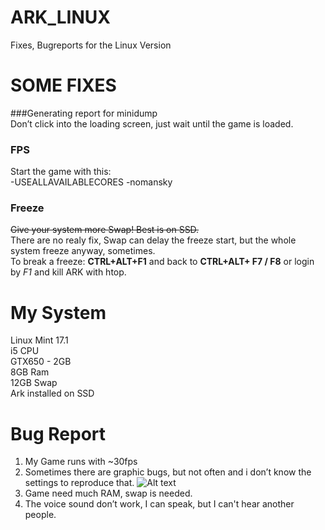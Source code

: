 # ARK_LINUX
Fixes, Bugreports for the Linux Version

# SOME FIXES
###Generating report for minidump  
Don’t click into the loading screen, just wait until the game is loaded.

### FPS
Start the game with this:  
-USEALLAVAILABLECORES -nomansky

### Freeze
~~Give your system more Swap! Best is on SSD.~~  
There are no realy fix, Swap can delay the freeze start, but the whole system freeze anyway, sometimes.  
To break a freeze: **CTRL+ALT+F1** and back to **CTRL+ALT+ F7 / F8** or login by *F1* and kill ARK with htop.

# My System
Linux Mint 17.1  
i5 CPU  
GTX650 - 2GB  
8GB Ram  
12GB Swap  
Ark installed on SSD

# Bug Report
1. My Game runs with ~30fps
2. Sometimes there are graphic bugs, but not often and i don’t know the settings to reproduce that.
![Alt text](http://f.666kb.com/i/d10hv0rm5epau6rp7.png)
3. Game need much RAM, swap is needed.
4. The voice sound don’t work, I can speak, but I can't hear another people.
